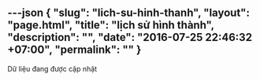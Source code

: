 ---json
{
    "slug": "lich-su-hinh-thanh",
    "layout": "page.html",
    "title": "lịch sử hình thành",
    "description": "",
    "date": "2016-07-25 22:46:32 +07:00",
    "permalink": ""
}
---
Dữ liệu đang được cập nhật